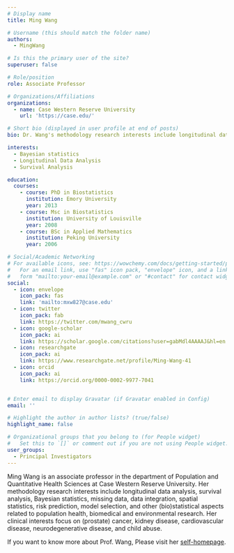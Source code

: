```yaml
---
# Display name
title: Ming Wang

# Username (this should match the folder name)
authors:
  - MingWang

# Is this the primary user of the site?
superuser: false

# Role/position
role: Associate Professor

# Organizations/Affiliations
organizations:
  - name: Case Western Reserve University
    url: 'https://case.edu/'

# Short bio (displayed in user profile at end of posts)
bio: Dr. Wang's methodology research interests include longitudinal data analysis, survival analysis, Bayesian statistics, missing data, data integration, spatial statistics, risk prediction, model selection, and other (bio)statistical aspects related to population health, biomedical and environmental research. Her clinical interests focus on (prostate) cancer, kidney disease, cardiovascular disease, neurodegenerative disease, and child abuse. 

interests:
  - Bayesian statistics
  - Longitudinal Data Analysis
  - Survival Analysis

education:
  courses:
    - course: PhD in Biostatistics
      institution: Emory University
      year: 2013
    - course: Msc in Biostatistics
      institution: University of Louisville
      year: 2008
    - course: BSc in Applied Mathematics
      institution: Peking University
      year: 2006

# Social/Academic Networking
# For available icons, see: https://wowchemy.com/docs/getting-started/page-builder/#icons
#   For an email link, use "fas" icon pack, "envelope" icon, and a link in the
#   form "mailto:your-email@example.com" or "#contact" for contact widget.
social:
  - icon: envelope
    icon_pack: fas
    link: 'mailto:mxw827@case.edu'
  - icon: twitter
    icon_pack: fab
    link: https://twitter.com/mwang_cwru
  - icon: google-scholar
    icon_pack: ai
    link: https://scholar.google.com/citations?user=gabMdl4AAAAJ&hl=en
  - icon: researchgate
    icon_pack: ai
    link: https://www.researchgate.net/profile/Ming-Wang-41
  - icon: orcid
    icon_pack: ai
    link: https://orcid.org/0000-0002-9977-7041


# Enter email to display Gravatar (if Gravatar enabled in Config)
email: ''

# Highlight the author in author lists? (true/false)
highlight_name: false

# Organizational groups that you belong to (for People widget)
#   Set this to `[]` or comment out if you are not using People widget.
user_groups:
  - Principal Investigators
---
```


Ming Wang is an associate professor in the department of Population and Quantitative Health Sciences at Case Western Reserve University. Her methodology research interests include longitudinal data analysis, survival analysis, Bayesian statistics, missing data, data integration, spatial statistics, risk prediction, model selection, and other (bio)statistical aspects related to population health, biomedical and environmental research. Her clinical interests focus on (prostate) cancer, kidney disease, cardiovascular disease, neurodegenerative disease, and child abuse. 

If you want to know more about Prof. Wang, Please visit her [self-homepage](https://sites.google.com/view/mingwang-cwru/people).


